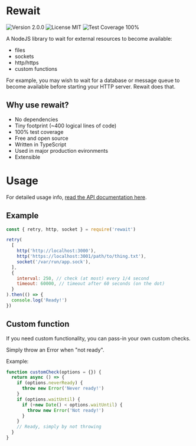 Rewait
======

![Version 2.0.0](https://img.shields.io/badge/v-2.0.0-blue)
![License MIT](https://img.shields.io/badge/license-MIT-brightgreen)
![Test Coverage 100%](https://img.shields.io/badge/test%20coverage-100%25-brightgreen)

A NodeJS library to wait for external resources to become available:

- files
- sockets
- http/https
- custom functions

For example, you may wish to wait for a database or message queue to become
available before starting your HTTP server. Rewait does that.


Why use rewait?
---------------

- No dependencies
- Tiny footprint (~400 logical lines of code)
- 100% test coverage
- Free and open source
- Written in TypeScript
- Used in major production evironments
- Extensible


Usage
=====

For detailed usage info, [read the API documentation here](./docs).


Example
-------

```javascript
const { retry, http, socket } = require('rewait')

retry(
  [
    http('http://localhost:3000'),
    http('https://localhost:3001/path/to/thing.txt'),
    socket('/var/run/app.sock'),
  ],
  {
    interval: 250, // check (at most) every 1/4 second
    timeout: 60000, // timeout after 60 seconds (on the dot)
  }
).then(() => {
  console.log('Ready!')
})
```


Custom function
----------------

If you need custom functionality, you can pass-in your own custom checks.

Simply throw an Error when "not ready".

Example:

```javascript
function customCheck(options = {}) {
  return async () => {
    if (options.neverReady) {
      throw new Error('Never ready!')
    }
    if (options.waitUntil) {
      if (+new Date() < options.waitUntil) {
        throw new Error('Not ready!')
      }
    }
    // Ready, simply by not throwing
  }
}
```
